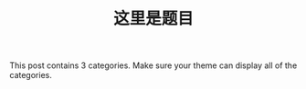 ﻿---
layout: post
title: 这里是题目
tags:
- 标签1
- 标签2
categories: 分类
description: 描述。
---

This post contains 3 categories. Make sure your theme can display all of the categories.
